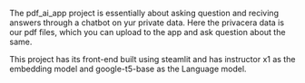 The pdf_ai_app project is essentially about asking question and reciving answers through a chatbot on yur private data.
Here the privacera data is our pdf files, which you can upload to the app and ask question about the same.

This project has its front-end built using steamlit and has instructor x1 as the embedding model and google-t5-base as the Language model.
